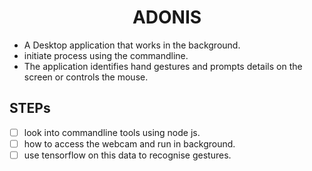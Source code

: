 <h1 align="center">ADONIS</h1>

* A Desktop application that works in the background.
* initiate process using the commandline.
* The application identifies hand gestures and prompts details on the screen or controls the mouse.

## STEPs
- [ ] look into commandline tools using node js.
- [ ] how to access the webcam and run in background.
- [ ] use tensorflow on this data to recognise gestures.